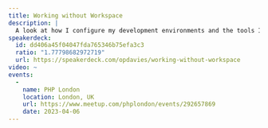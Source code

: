 ```yaml
---
title: Working without Workspace
description: |
  A look at how I configure my development environments and the tools I use with PHP, such as Nix, Home Manager, Docker, Neovim and tmux.
speakerdeck:
  id: dd406a45f04047fda765346b75efa3c3
  ratio: "1.77798682972719"
  url: https://speakerdeck.com/opdavies/working-without-workspace
video: ~
events:
  -
    name: PHP London
    location: London, UK
    url: https://www.meetup.com/phplondon/events/292657869
    date: 2023-04-06
---
```

